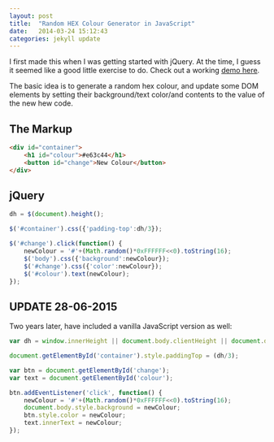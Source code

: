 ```yaml
---
layout: post
title:  "Random HEX Colour Generator in JavaScript"
date:   2014-03-24 15:12:43
categories: jekyll update
---
```

I first made this when I was getting started with jQuery. At the time, I guess it seemed like a good little exercise to do. Check out a working [demo here](http://jsfiddle.net/alexjpate/ESmTJ/7/).

The basic idea is to generate a random hex colour, and update some DOM elements by setting their background/text color/and contents to the value of the new hew code.

## The Markup
``` html
<div id="container">
    <h1 id="colour">#e63c44</h1>
    <button id="change">New Colour</button>
</div>
```

## jQuery
``` javascript
dh = $(document).height();

$('#container').css({'padding-top':dh/3});

$('#change').click(function() {
    newColour = '#'+(Math.random()*0xFFFFFF<<0).toString(16);
    $('body').css({'background':newColour});
    $('#change').css({'color':newColour});
    $('#colour').text(newColour);
});
```

## UPDATE 28-06-2015
Two years later, have included a vanilla JavaScript version as well:

``` javascript
var dh = window.innerHeight || document.body.clientHeight || document.documentElement.clientHeight;

document.getElementById('container').style.paddingTop = (dh/3);

var btn = document.getElementById('change');
var text = document.getElementById('colour');

btn.addEventListener('click', function() {
    newColour = '#'+(Math.random()*0xFFFFFF<<0).toString(16);
    document.body.style.background = newColour;
    btn.style.color = newColour;
    text.innerText = newColour;
});
```

